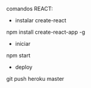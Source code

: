 comandos REACT:

* instalar create-react

npm install create-react-app -g


* iniciar

npm start

* deploy

git push heroku master